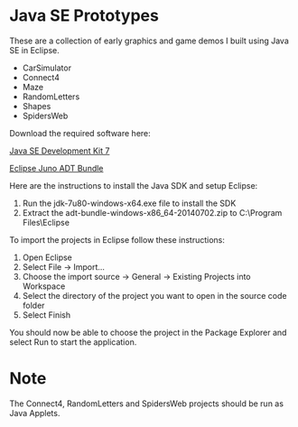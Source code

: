 # Java SE Prototypes

These are a collection of early graphics and game demos I built using Java SE in Eclipse.

* CarSimulator
* Connect4
* Maze
* RandomLetters
* Shapes
* SpidersWeb

Download the required software here:

[Java SE Development Kit 7](https://drive.google.com/file/d/1L7PlaI6XfkSZJcNKb5k9lY2wc_Ir4g5J/view?usp=sharing)

[Eclipse Juno ADT Bundle](https://drive.google.com/file/d/1UYRXzRgVR7R7XbJyDK7sxaEAi6Wh_Hmn/view?usp=sharing)

Here are the instructions to install the Java SDK and setup Eclipse:

1. Run the jdk-7u80-windows-x64.exe file to install the SDK
2. Extract the adt-bundle-windows-x86_64-20140702.zip to C:\Program Files\Eclipse

To import the projects in Eclipse follow these instructions:

1. Open Eclipse
2. Select File -> Import... 
3. Choose the import source -> General -> Existing Projects into Workspace
4. Select the directory of the project you want to open in the source code folder
5. Select Finish

You should now be able to choose the project in the Package Explorer and select Run to start the application.

# Note

The Connect4, RandomLetters and SpidersWeb projects should be run as Java Applets.









